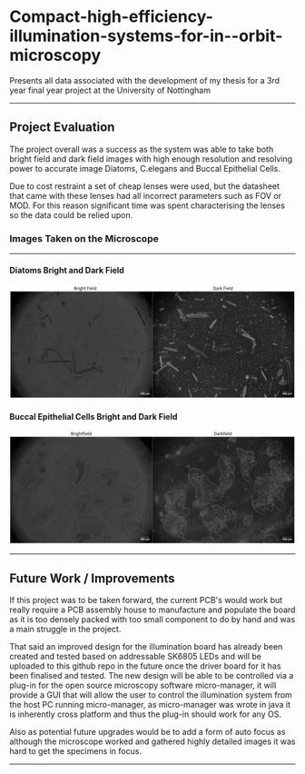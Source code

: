 # Compact-high-efficiency-illumination-systems-for-in--orbit-microscopy
Presents all data associated with the development of my thesis for a 3rd year final year project at the University of Nottingham

***
## Project Evaluation
The project overall was a success as the system was able to take both bright field and dark field images with high enough resolution and resolving power to accurate image Diatoms, C.elegans and Buccal Epithelial Cells.

Due to cost restraint a set of cheap lenses were used, but the datasheet that came with these lenses had all incorrect parameters such as FOV or MOD. For this reason significant time was spent characterising the lenses so the data could be relied upon.

### Images Taken on the Microscope
***
#### Diatoms Bright and Dark Field
![Alt Text](Results/diatoms_bright_and_dark_field.png "Diatoms Bright and Dark Field")

#### Buccal Epithelial Cells Bright and Dark Field
![Alt Text](Results/Buccal_Epithelial_Cells_Bright_and_Dark_Field.png "Buccal Epithelial Bright and Dark Field")
***

## Future Work / Improvements
If this project was to be taken forward, the current PCB's would work but really require a PCB assembly house to manufacture and populate the board as it is too densely packed with too small component to do by hand and was a main struggle in the project.

That said an improved design for the illumination board has already been created and tested based on addressable SK6805 LEDs and will be uploaded to this github repo in the future once the driver board for it has been finalised and tested.
The new design will be able to be controlled via a plug-in for the open source microscopy software micro-manager, it will provide a GUI that will allow the user to control the illumination system from the host PC running micro-manager, as micro-manager
was wrote in java it is inherently cross platform and thus the plug-in should work for any OS.

Also as potential future upgrades would be to add a form of auto focus as although the microscope worked and gathered highly detailed images it was hard to get the specimens in focus.
***


